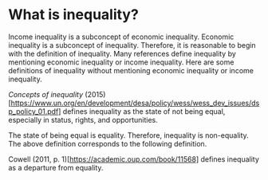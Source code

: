 # What is inequality?

Income inequality is a subconcept of economic inequality.
Economic inequality is a subconcept of inequality.
Therefore, it is reasonable to begin with the definition of inequality.
Many references define inequality by mentioning economic inequality or income inequality.
Here are some definitions of inequality without mentioning economic inequality or income inequality.

*Concepts of inequality* (2015)[https://www.un.org/en/development/desa/policy/wess/wess_dev_issues/dsp_policy_01.pdf]
defines inequality as the state of not being equal, especially in status, rights, and opportunities.

The state of being equal is equality.
Therefore, inequality is non-equality.
The above definition corresponds to the following definition.

 Cowell (2011, p. 1)[https://academic.oup.com/book/11568] defines inequality as a departure from equality.

 



